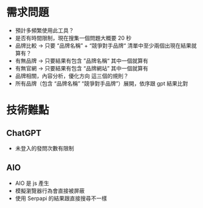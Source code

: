 # 需求問題
* 預計多頻繁使用此工具？
* 是否有時間限制，現在搜集一個問題大概要 20 秒
* 品牌比較 -> 只要 “品牌名稱” + “競爭對手品牌“ 清單中至少兩個出現在結果就算有？
* 有無品牌 -> 只要結果有包含 ”品牌名稱“ 其中一個就算有
* 有無官網 -> 只要結果有包含 “品牌網站” 其中一個就算有
* 品牌相關，內容分析，優化方向 這三個的規則？
* 所有品牌（包含 “品牌名稱” “競爭對手品牌”）展開，依序跟 gpt 結果比對

# 技術難點
## ChatGPT
* 未登入的發問次數有限制

## AIO
* AIO 是 js 產生
* 模擬瀏覽器行為會直接被屏蔽
* 使用 Serpapi 的結果跟直接搜尋不一樣
